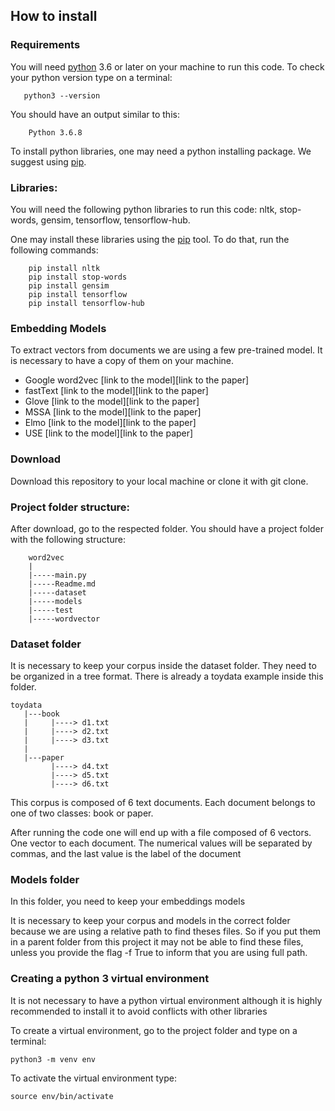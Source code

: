 ## How to install

### Requirements
You will need [python](https://www.python.org/) 3.6 or later on your machine to run this code.
To check your python version type on a terminal:

       python3 --version
          
          
You should have an output similar to this:

        Python 3.6.8
        
To install python libraries, one may need a python installing package.
 We suggest using [pip](https://pypi.org/project/pip/).



### Libraries:

You will need the following python libraries to run this code:
nltk, stop-words, gensim, tensorflow, tensorflow-hub.

One may install these libraries using the [pip](https://pypi.org/project/pip/) tool.
 To do that, run the following commands:

        pip install nltk
        pip install stop-words
        pip install gensim
        pip install tensorflow
        pip install tensorflow-hub


### Embedding Models

To extract vectors from documents we are using a few pre-trained model. It is necessary to have a copy
of them on your machine.

* Google word2vec [link to the model][link to the paper]
* fastText [link to the model][link to the paper]
* Glove [link to the model][link to the paper]
* MSSA [link to the model][link to the paper]
* Elmo [link to the model][link to the paper]
* USE [link to the model][link to the paper]

### Download

Download this repository to your local machine or clone it with git clone.

### Project folder structure:

After download, go to the respected folder. You should have a project folder with the following structure:

        word2vec
        |
        |-----main.py
        |-----Readme.md
        |-----dataset
        |-----models
        |-----test
        |-----wordvector
        
       
### Dataset folder
It is necessary to keep your corpus inside the dataset folder.
They need to be organized in a tree format. There is already a toydata example inside this folder. 
 
    toydata
       |---book
       |     |----> d1.txt
       |     |----> d2.txt
       |     |----> d3.txt
       |
       |---paper
             |----> d4.txt
             |----> d5.txt
             |----> d6.txt
            
            
This corpus is composed of 6 text documents.
 Each document belongs to one of two classes: book or paper.

After running the code one will end up with a file composed of 
6 vectors. One vector to each document. The numerical values will be separated by commas, and the last value is the label of the document

### Models folder
In this folder, you need to keep your embeddings models

It is necessary to keep your corpus and models in the correct folder because we are using a relative path to find theses files. So if you put them in a parent folder from this project it may not be able to find these files,
unless you provide the flag -f True to inform that you are using full path.



### Creating a python 3 virtual environment

It is not necessary to have a python virtual environment although
it is highly recommended to install it to avoid conflicts with other libraries

To create a virtual environment, go to the project folder and type on a terminal:

    python3 -m venv env


To activate the virtual environment type:

    source env/bin/activate 

 


